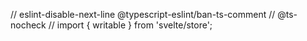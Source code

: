 // eslint-disable-next-line @typescript-eslint/ban-ts-comment
// @ts-nocheck
// import { writable } from 'svelte/store';

